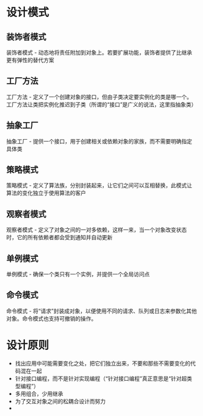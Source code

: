 # 设计模式

## 装饰者模式

装饰者模式 - 动态地将责任附加到对象上。若要扩展功能，装饰者提供了比继承更有弹性的替代方案

## 工厂方法

工厂方法 - 定义了一个创建对象的接口，但由子类决定要实例化的类是哪一个。工厂方法让类把实例化推迟到子类（所谓的“接口”是广义的说法，这里指抽象类）

## 抽象工厂

抽象工厂 - 提供一个接口，用于创建相关或依赖对象的家族，而不需要明确指定具体类

## 策略模式

策略模式 - 定义了算法族，分别封装起来，让它们之间可以互相替换，此模式让算法的变化独立于使用算法的客户

## 观察者模式

观察者模式 - 定义了对象之间的一对多依赖，这样一来，当一个对象改变状态时，它的所有依赖者都会受到通知并自动更新

## 单例模式

单例模式 - 确保一个类只有一个实例，并提供一个全局访问点

## 命令模式

命令模式 - 将“请求”封装成对象，以便使用不同的请求、队列或日志来参数化其他对象。命令模式也支持可撤销的操作。


# 设计原则

* 找出应用中可能需要变化之处，把它们独立出来，不要和那些不需要变化的代码混在一起
* 针对接口编程，而不是针对实现编程（“针对接口编程”真正意思是“针对超类型编程”）
* 多用组合，少用继承
* 为了交互对象之间的松耦合设计而努力
* 